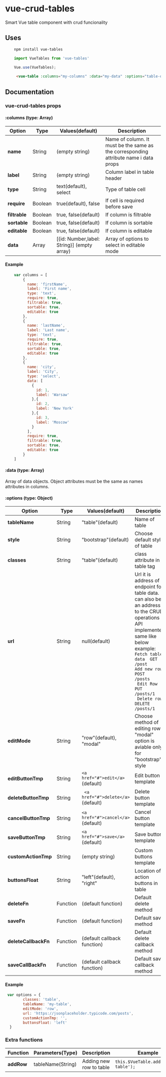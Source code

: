 # vue-crud-tables
Smart Vue table component with crud funcionality

## Uses

``` bash
    npm install vue-tables
```

```javascript
    import VueTables from 'vue-tables'
    
    Vue.use(VueTables);
```
```html
     <vue-table :columns="my-columns" :data="my-data" :options="table-options"></vue-table>
```

## Documentation

### vue-crud-tables props

#### :columns (type: Array) 

| Option        | Type    | Values(default)           | Description  |
| ------------- |---------|---------------------------| -------------|
| **name**          | String  |(empty string)             | Name of column. It must be the same as the corresponding attribute name i data props  |
| **label**         | String  |(empty string)             | Column label in table header |
| **type**          | String  |text(default), select           | Type of table cell|
| **require**       | Boolean |true(default), false               | If cell is required before save|
| **filtrable**       | Boolean |true, false(default)              | If column is filtrable|
| **sortable**       | Boolean |true, false(default)               | If column is sortable|
| **editable**       | Boolean |true, false(default)               | If column is editable|
| **data**       | Array |[{id: Number,label: String}] (empty array) | Array of options to select in editable mode|

#### Example

```javascript
    var columns = [
        {
          name: 'firstName',
          label: 'First name',
          type: 'text',
          require: true,
          filtrable: true,
          sortable: true,
          editable: true
        },
        {
          name: 'lastName',
          label: 'Last name',
          type: 'text',
          require: true,
          filtrable: true,
          sortable: true,
          editable: true
        },
        {
          name: 'city',
          label: 'City',
          type: 'select',
          data: [
            {
              id: 1,
              label: 'Warsaw'
            },{
              id: 2,
              label: 'New York'
            },{
              id: 3,
              label: 'Moscow'
            }
          ],
          require: true,
          filtrable: true,
          sortable: true,
          editable: true
        }
    ]
```
#### :data (type: Array) 
Array of data objects. Object attributes must be the same as names attributes in columns.


#### :options (type: Object) 


| Option        | Type    | Values(default)           | Description  |
| ------------- |---------|---------------------------| -------------|
| **tableName**          | String  |"table"(default)             | Name of table|
| **style**          | String  |"bootstrap"(default)          | Choose default style of table |
| **classes**       | String |"table"(default) | class attribute in table tag|
| **url**       | String |null(default) |Url it is address of endpoint for table data. It can also be an address to the CRUD operations  API implemented same like below example:<br> ```Fetch table data  GET     /post``` <br>  ```Add new row       POST    /posts``` <br>``` Edit Row        PUT     /posts/1```<br>``` Delete row        DELETE  /posts/1``` |
| **editMode**       | String |"row"(default), "modal"           | Choose method of editing row, "modal" option is aviable only for "bootstrap" style |
| **editButtonTmp**       | String |``` <a href="#">edit</a> ```  (default)            | Edit button template|
| **deleteButtonTmp**       | String |``` <a href="#">delete</a>```  (default)               | Delete button template|
| **cancelButtonTmp**       | String |``` <a href="#">cancel</a> ```  (default)               | Cancel button template|
| **saveButtonTmp**       | String |``` <a href="#">save</a> ```  (default)               | Save button template|
| **customActionTmp**       | String |(empty string)                   | Custom buttons template|
| **buttonsFloat**       | String |"left"(default), "right" |Location of action buttons in table |
| **deleteFn**       | Function |(default  function) | Default delete method|
| **saveFn**       | Function |(default  function) | Default save method|
| **deleteCallbackFn**       | Function |(default callback function) | Default delete callback method|
| **saveCallBackFn**        | Function |(default callback function) | Default save callback method|

#### Example

```javascript
 var options = {       
        classes: 'table',
        tableName: 'my-table',
        editMode: 'row',  
        url: 'https://jsonplaceholder.typicode.com/posts',             
        customActionTmp: '', 
        buttonsFloat: 'left'
  }
```

### Extra functions

| Function        | Parameters(Type)    |   Description  | Example |
| ------------- |--------- |-------------|------------- |
| **addRow**         | tableName(String)  |Adding new row to table           | ```this.$VueTable.addRow('my-table'); ``` |








